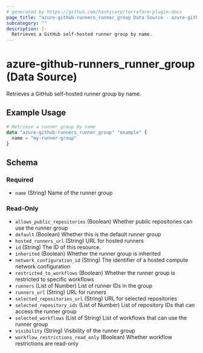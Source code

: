 ```yaml
---
# generated by https://github.com/hashicorp/terraform-plugin-docs
page_title: "azure-github-runners_runner_group Data Source - azure-github-runners"
subcategory: ""
description: |-
  Retrieves a GitHub self-hosted runner group by name.
---
```


# azure-github-runners_runner_group (Data Source)

Retrieves a GitHub self-hosted runner group by name.

## Example Usage

```terraform
# Retrieve a runner group by name
data "azure-github-runners_runner_group" "example" {
  name = "my-runner-group"
}
```

<!-- schema generated by tfplugindocs -->
## Schema

### Required

- `name` (String) Name of the runner group

### Read-Only

- `allows_public_repositories` (Boolean) Whether public repositories can use the runner group
- `default` (Boolean) Whether this is the default runner group
- `hosted_runners_url` (String) URL for hosted runners
- `id` (String) The ID of this resource.
- `inherited` (Boolean) Whether the runner group is inherited
- `network_configuration_id` (String) The identifier of a hosted compute network configuration
- `restricted_to_workflows` (Boolean) Whether the runner group is restricted to specific workflows
- `runners` (List of Number) List of runner IDs in the group
- `runners_url` (String) URL for runners
- `selected_repositories_url` (String) URL for selected repositories
- `selected_repository_ids` (List of Number) List of repository IDs that can access the runner group
- `selected_workflows` (List of String) List of workflows that can use the runner group
- `visibility` (String) Visibility of the runner group
- `workflow_restrictions_read_only` (Boolean) Whether workflow restrictions are read-only
